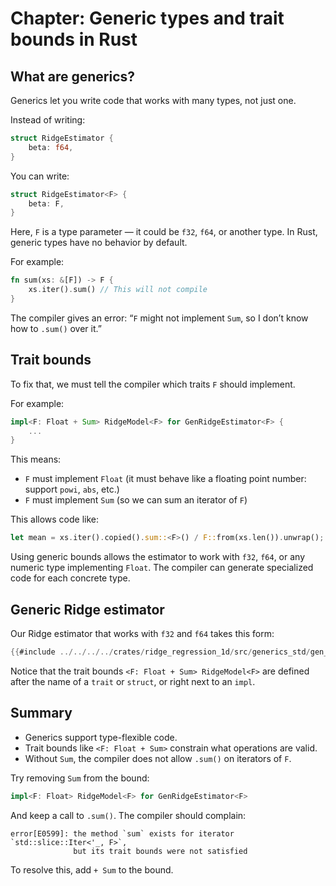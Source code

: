
# Chapter: Generic types and trait bounds in Rust

## What are generics?

Generics let you write code that works with many types, not just one.

Instead of writing:

```rust
struct RidgeEstimator {
    beta: f64,
}
```

You can write:

```rust
struct RidgeEstimator<F> {
    beta: F,
}
```

Here, `F` is a type parameter — it could be `f32`, `f64`, or another type. In Rust, generic types have no behavior by default.

For example:

```rust
fn sum(xs: &[F]) -> F {
    xs.iter().sum() // This will not compile
}
```

The compiler gives an error: “`F` might not implement `Sum`, so I don’t know how to `.sum()` over it.”

## Trait bounds

To fix that, we must tell the compiler which traits `F` should implement.

For example:

```rust
impl<F: Float + Sum> RidgeModel<F> for GenRidgeEstimator<F> {
    ...
}
```

This means:
- `F` must implement `Float` (it must behave like a floating point number: support `powi`, `abs`, etc.)
- `F` must implement `Sum` (so we can sum an iterator of `F`)

This allows code like:

```rust
let mean = xs.iter().copied().sum::<F>() / F::from(xs.len()).unwrap();
```

Using generic bounds allows the estimator to work with `f32`, `f64`, or any numeric type implementing `Float`. The compiler can generate specialized code for each concrete type.

## Generic Ridge estimator

Our Ridge estimator that works with `f32` and `f64` takes this form:

```rust
{{#include ../../../../crates/ridge_regression_1d/src/generics_std/gen_regressor.rs}}
```

Notice that the trait bounds `<F: Float + Sum> RidgeModel<F>` are defined after the name of a `trait` or `struct`, or right next to an `impl`.

## Summary

- Generics support type-flexible code.
- Trait bounds like `<F: Float + Sum>` constrain what operations are valid.
- Without `Sum`, the compiler does not allow `.sum()` on iterators of `F`.

Try removing `Sum` from the bound:

```rust
impl<F: Float> RidgeModel<F> for GenRidgeEstimator<F>
```

And keep a call to `.sum()`. The compiler should complain:

```
error[E0599]: the method `sum` exists for iterator `std::slice::Iter<'_, F>`,
              but its trait bounds were not satisfied
```

To resolve this, add `+ Sum` to the bound.
